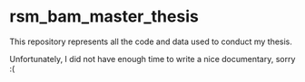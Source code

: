 # rsm_bam_master_thesis
This repository represents all the code and data used to conduct my thesis. 

Unfortunately, I did not have enough time to write a nice documentary, sorry :(

